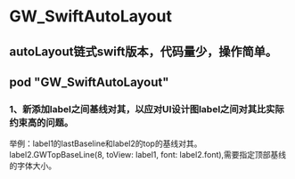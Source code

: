 # GW_SwiftAutoLayout
## autoLayout链式swift版本，代码量少，操作简单。<br/>
## pod "GW_SwiftAutoLayout"
### 1、新添加label之间基线对其，以应对UI设计图label之间对其比实际约束高的问题。<br/>
举例：label1的lastBaseline和label2的top的基线对其。label2.GWTopBaseLine(8, toView: label1, font: label2.font),需要指定顶部基线的字体大小。<br/>
